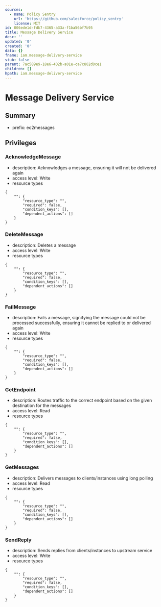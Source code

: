 ```yaml
---
sources:
  - name: Policy Sentry
    url: 'https://github.com/salesforce/policy_sentry'
    license: MIT
id: 006ede1d-fdb7-4365-a33a-f1ba56bf7b95
title: Message Delivery Service
desc: ''
updated: '0'
created: '0'
data: {}
fname: iam.message-delivery-service
stub: false
parent: 7ac589e9-18e6-402b-a01e-ca7c802d0ce1
children: []
hpath: iam.message-delivery-service
---
```

# Message Delivery Service

## Summary

- prefix: ec2messages

## Privileges

### AcknowledgeMessage

- description: Acknowledges a message, ensuring it will not be delivered again
- access level: Write
- resource types

```
{
    "": {
        "resource_type": "",
        "required": false,
        "condition_keys": [],
        "dependent_actions": []
    }
}
```

### DeleteMessage

- description: Deletes a message
- access level: Write
- resource types

```
{
    "": {
        "resource_type": "",
        "required": false,
        "condition_keys": [],
        "dependent_actions": []
    }
}
```

### FailMessage

- description: Fails a message, signifying the message could not be processed successfully, ensuring it cannot be replied to or delivered again
- access level: Write
- resource types

```
{
    "": {
        "resource_type": "",
        "required": false,
        "condition_keys": [],
        "dependent_actions": []
    }
}
```

### GetEndpoint

- description: Routes traffic to the correct endpoint based on the given destination for the messages
- access level: Read
- resource types

```
{
    "": {
        "resource_type": "",
        "required": false,
        "condition_keys": [],
        "dependent_actions": []
    }
}
```

### GetMessages

- description: Delivers messages to clients/instances using long polling
- access level: Read
- resource types

```
{
    "": {
        "resource_type": "",
        "required": false,
        "condition_keys": [],
        "dependent_actions": []
    }
}
```

### SendReply

- description: Sends replies from clients/instances to upstream service
- access level: Write
- resource types

```
{
    "": {
        "resource_type": "",
        "required": false,
        "condition_keys": [],
        "dependent_actions": []
    }
}
```
